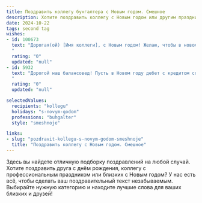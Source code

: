 ```yaml
---
title: Поздравить коллегу бухгалтера с Новым годом. Смешное
description: Хотите поздравить коллегу с Новым годом или другим праздником? Наш ИИ создаст незабываемое поздравление, а вы обязательно выделитесь среди других.  
date: 2024-10-22
tags: second tag
wishes:
- id: 100673
  text: "Дорогая(ой) [Имя коллеги], с Новым годом! Желаю, чтобы в новом году все счета сходились, как баланс на твоем рабочем столе, а дебиторская задолженность — только у Деда Мороза, который, видимо, забыл оплатить за доставку подарков! Пусть цифры принесут тебе только радость, а отчетность —  чистую прибыль (в виде свободного времени!).  Счастья, здоровья и  пусть  налоговая инспекция  будет к тебе благосклонна!
  "
  rating: "0"
  updated: "null"
- id: 5932
  text: "Дорогой наш балансовед! Пусть в Новом году дебет с кредитом сойдутся не только на бумаге, но и в твоей жизни – изобилие финансов приятно удивит, а отчеты сами себя составят! С праздником!
  "
  rating: "0"
  updated: "null"

selectedValues:
  recipients: "kollegu"
  holidays: "s-novym-godom"
  professions: "buhgalter"
  style: "smeshnoje"

links:
- slug: "pozdravit-kollegu-s-novym-godom-smeshnoje"
  title: "Поздравить коллегу с Новым годом. Смешное"
---
```


Здесь вы найдете отличную подборку поздравлений на любой случай.
Хотите поздравить друга с днём рождения, коллегу с профессиональным праздником или близких с Новым годом? У нас есть всё, чтобы сделать ваш поздравительный текст незабываемым. Выбирайте нужную категорию и находите лучшие слова для ваших близких и друзей!
